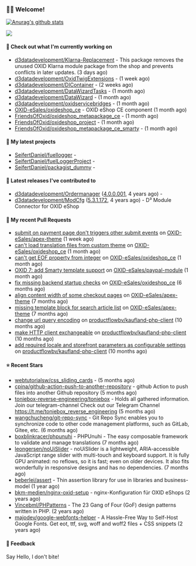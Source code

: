 ### 🙋🏻 Welcome!

[![Anurag's github stats](https://github-readme-stats.vercel.app/api?username=seifertdaniel&show_icons=true&count_private=true)](https://github.com/anuraghazra/github-readme-stats)

![](https://github-profile-summary-cards.vercel.app/api/cards/profile-details?username=SeifertDaniel&theme=vue)

#### 👷 Check out what I'm currently working on

- [d3datadevelopment/Klarna-Replacement](https://github.com/d3datadevelopment/Klarna-Replacement) - This package removes the unused OXID Klarna module package from the shop and prevents conflicts in later updates. (3 days ago)
- [d3datadevelopment/OxidTwigExtensions](https://github.com/d3datadevelopment/OxidTwigExtensions) -  (1 week ago)
- [d3datadevelopment/DIContainer](https://github.com/d3datadevelopment/DIContainer) -  (2 weeks ago)
- [d3datadevelopment/DataWizardTasks](https://github.com/d3datadevelopment/DataWizardTasks) -  (1 month ago)
- [d3datadevelopment/DataWizard](https://github.com/d3datadevelopment/DataWizard) -  (1 month ago)
- [d3datadevelopment/oxidservicebridges](https://github.com/d3datadevelopment/oxidservicebridges) -  (1 month ago)
- [OXID-eSales/oxideshop_ce](https://github.com/OXID-eSales/oxideshop_ce) - OXID eShop CE component (1 month ago)
- [FriendsOfOxid/oxideshop_metapackage_ce](https://github.com/FriendsOfOxid/oxideshop_metapackage_ce) -  (1 month ago)
- [FriendsOfOxid/oxideshop_project](https://github.com/FriendsOfOxid/oxideshop_project) -  (1 month ago)
- [FriendsOfOxid/oxideshop_metapackage_ce_smarty](https://github.com/FriendsOfOxid/oxideshop_metapackage_ce_smarty) -  (1 month ago)

#### 🌱 My latest projects

- [SeifertDaniel/fuellogger](https://github.com/SeifertDaniel/fuellogger) - 
- [SeifertDaniel/fuelLoggerProject](https://github.com/SeifertDaniel/fuelLoggerProject) - 
- [SeifertDaniel/packagist_dummy](https://github.com/SeifertDaniel/packagist_dummy) - 

#### 🔭 Latest releases I've contributed to

- [d3datadevelopment/Ordermanager](https://github.com/d3datadevelopment/Ordermanager) ([4.0.0.001](https://github.com/d3datadevelopment/Ordermanager/releases/tag/4.0.0.001), 4 years ago) - 
- [d3datadevelopment/ModCfg](https://github.com/d3datadevelopment/ModCfg) ([5.3.1.172](https://github.com/d3datadevelopment/ModCfg/releases/tag/5.3.1.172), 4 years ago) - D³ Module Connector for OXID eShop

#### 🔨 My recent Pull Requests

- [submit on payment page don&#39;t triggers other submit events](https://github.com/OXID-eSales/apex-theme/pull/64) on [OXID-eSales/apex-theme](https://github.com/OXID-eSales/apex-theme) (1 week ago)
- [can&#39;t load translation files from custom theme](https://github.com/OXID-eSales/oxideshop_ce/pull/963) on [OXID-eSales/oxideshop_ce](https://github.com/OXID-eSales/oxideshop_ce) (1 month ago)
- [can&#39;t get EOF property from integer](https://github.com/OXID-eSales/oxideshop_ce/pull/962) on [OXID-eSales/oxideshop_ce](https://github.com/OXID-eSales/oxideshop_ce) (1 month ago)
- [OXID 7: add Smarty template support](https://github.com/OXID-eSales/paypal-module/pull/278) on [OXID-eSales/paypal-module](https://github.com/OXID-eSales/paypal-module) (1 month ago)
- [fix missing backend startup checks](https://github.com/OXID-eSales/oxideshop_ce/pull/927) on [OXID-eSales/oxideshop_ce](https://github.com/OXID-eSales/oxideshop_ce) (6 months ago)
- [align content width of some checkout pages](https://github.com/OXID-eSales/apex-theme/pull/47) on [OXID-eSales/apex-theme](https://github.com/OXID-eSales/apex-theme) (7 months ago)
- [missing template block for search article list](https://github.com/OXID-eSales/apex-theme/pull/46) on [OXID-eSales/apex-theme](https://github.com/OXID-eSales/apex-theme) (7 months ago)
- [change url query encoding](https://github.com/productflowbv/kaufland-php-client/pull/26) on [productflowbv/kaufland-php-client](https://github.com/productflowbv/kaufland-php-client) (10 months ago)
- [make HTTP client exchangeable](https://github.com/productflowbv/kaufland-php-client/pull/25) on [productflowbv/kaufland-php-client](https://github.com/productflowbv/kaufland-php-client) (10 months ago)
- [add required locale and storefront parameters as configurable settings](https://github.com/productflowbv/kaufland-php-client/pull/24) on [productflowbv/kaufland-php-client](https://github.com/productflowbv/kaufland-php-client) (10 months ago)

#### ⭐ Recent Stars

- [webtutorialsw/css_sliding_cards](https://github.com/webtutorialsw/css_sliding_cards) -  (5 months ago)
- [cpina/github-action-push-to-another-repository](https://github.com/cpina/github-action-push-to-another-repository) - github Action to push files into another Github repository (5 months ago)
- [toniebox-reverse-engineering/toniebox](https://github.com/toniebox-reverse-engineering/toniebox) - Holds all gathered information. Join our telegram-channel Check out our Telegram Channel https://t.me/toniebox_reverse_engineering (5 months ago)
- [wangchucheng/git-repo-sync](https://github.com/wangchucheng/git-repo-sync) - Git Repo Sync enables you to synchronize code to other code management platforms, such as GitLab, Gitee, etc. (6 months ago)
- [boxblinkracer/phpunuhi](https://github.com/boxblinkracer/phpunuhi) - PHPUnuhi - The easy composable framework to validate and manage translations (7 months ago)
- [leongersen/noUiSlider](https://github.com/leongersen/noUiSlider) - noUiSlider is a lightweight, ARIA-accessible JavaScript range slider with multi-touch and keyboard support. It is fully GPU animated: no reflows, so it is fast; even on older devices. It also fits wonderfully in responsive designs and has no dependencies. (7 months ago)
- [beberlei/assert](https://github.com/beberlei/assert) - Thin assertion library for use in libraries and business-model (1 year ago)
- [bkm-medien/nginx-oxid-setup](https://github.com/bkm-medien/nginx-oxid-setup) - nginx-Konfiguration für OXID eShops (2 years ago)
- [Vincebml/PHPatterns](https://github.com/Vincebml/PHPatterns) - The 23 Gang of Four (GoF) design patterns written in PHP. (2 years ago)
- [majodev/google-webfonts-helper](https://github.com/majodev/google-webfonts-helper) - A Hassle-Free Way to Self-Host Google Fonts. Get eot, ttf, svg, woff and woff2 files &#43; CSS snippets (2 years ago)

#### 💬 Feedback

Say Hello, I don't bite!
